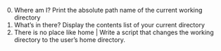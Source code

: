 0. Where am I? Print the absolute path name of the current working directory
1. What’s in there? Display the contents list of your current directory
2. There is no place like home | Write a script that changes the working directory to the user’s home directory. 
